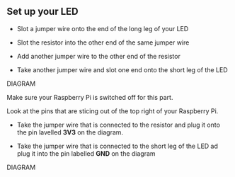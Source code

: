 ## Set up your LED

+ Slot a jumper wire onto the end of the long leg of your LED

+ Slot the resistor into the other end of the same jumper wire

+ Add another jumper wire to the other end of the resistor

+ Take another jumper wire and slot one end onto the short leg of the LED

DIAGRAM

Make sure your Raspberry Pi is switched off for this part.

Look at the pins that are sticing out of the top right of your Raspberry Pi.

+ Take the jumper wire that is connected to the resistor and plug it onto the pin lavelled **3V3** on the diagram.

+ Take the jumper wire that is connected to the short leg of the LED ad plug it into the pin labelled **GND** on the diagram

DIAGRAM
